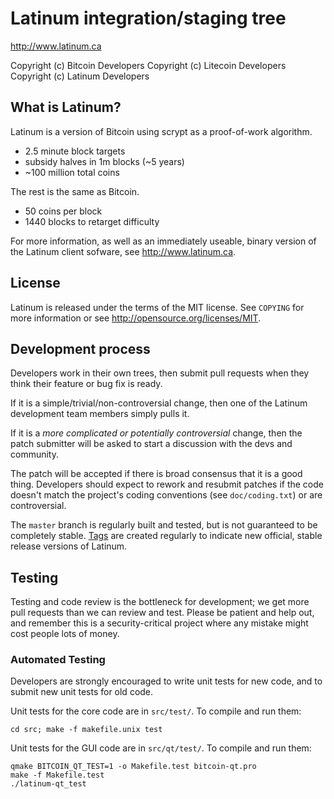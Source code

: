 Latinum integration/staging tree
================================

http://www.latinum.ca

Copyright (c) Bitcoin Developers
Copyright (c) Litecoin Developers
Copyright (c) Latinum Developers


What is Latinum?
----------------

Latinum is a version of Bitcoin using scrypt as a proof-of-work algorithm.
 - 2.5 minute block targets
 - subsidy halves in 1m blocks (~5 years)
 - ~100 million total coins

The rest is the same as Bitcoin.
 - 50 coins per block
 - 1440 blocks to retarget difficulty

For more information, as well as an immediately useable, binary version of
the Latinum client sofware, see http://www.latinum.ca.

License
-------

Latinum is released under the terms of the MIT license. See `COPYING` for more
information or see http://opensource.org/licenses/MIT.

Development process
-------------------

Developers work in their own trees, then submit pull requests when they think
their feature or bug fix is ready.

If it is a simple/trivial/non-controversial change, then one of the Latinum
development team members simply pulls it.

If it is a *more complicated or potentially controversial* change, then the patch
submitter will be asked to start a discussion with the devs and community.

The patch will be accepted if there is broad consensus that it is a good thing.
Developers should expect to rework and resubmit patches if the code doesn't
match the project's coding conventions (see `doc/coding.txt`) or are
controversial.

The `master` branch is regularly built and tested, but is not guaranteed to be
completely stable. [Tags](https://github.com/latinum-project/latinum/tags) are created
regularly to indicate new official, stable release versions of Latinum.

Testing
-------

Testing and code review is the bottleneck for development; we get more pull
requests than we can review and test. Please be patient and help out, and
remember this is a security-critical project where any mistake might cost people
lots of money.

### Automated Testing

Developers are strongly encouraged to write unit tests for new code, and to
submit new unit tests for old code.

Unit tests for the core code are in `src/test/`. To compile and run them:

    cd src; make -f makefile.unix test

Unit tests for the GUI code are in `src/qt/test/`. To compile and run them:

    qmake BITCOIN_QT_TEST=1 -o Makefile.test bitcoin-qt.pro
    make -f Makefile.test
    ./latinum-qt_test

